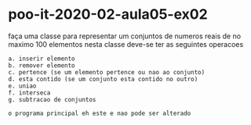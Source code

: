 # poo-it-2020-02-aula05-ex02
faça uma classe para representar um conjuntos de numeros reais de no maximo 100 elementos
   nesta classe deve-se ter as seguintes operacoes

    a. inserir elemento
    b. remover elemento
    c. pertence (se um elemento pertence ou nao ao conjunto)
    d. esta contido (se um conjunto esta contido no outro)
    e. uniao
    f. interseca
    g. subtracao de conjuntos

    o programa principal eh este e nao pode ser alterado